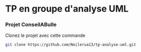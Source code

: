 # TP en groupe d'analyse UML
### Projet ConseilABulle

Clonez le projet avec cette commande
```bash
git clone https://github.com/Neilerua13/tp-analyse-uml.git
```
